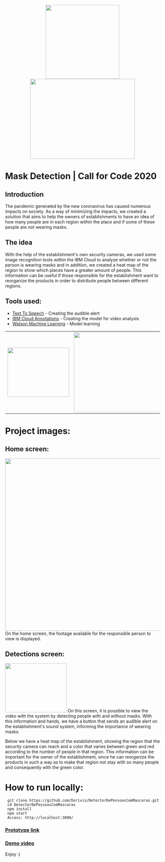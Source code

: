 <p align="center">
<img src="https://i.imgur.com/zHcrZC3.png" height="240" width="240">
<img src="https://inforchannel.com.br/wp-content/uploads/2020/03/IBM-C4C.png" height="260" width="340">
</p>

# Mask Detection | Call for Code 2020

## Introduction
The pandemic generated by the new coronavirus has caused numerous impacts on society. As a way of minimizing the impacts, we created a solution that aims to help the owners of establishments to have an idea of ​​how many people are in each region within the place and if some of these people are not wearing masks.

## The idea
With the help of the establishment's own security cameras, we used some image recognition tools within the IBM Cloud to analyze whether or not the person is wearing masks and in addition, we created a heat map of the region to show which places have a greater amount of people. This information can be useful if those responsible for the establishment want to reorganize the products in order to distribute people between different regions.

## Tools used:
- [Text To Speech](https://www.ibm.com/br-pt/cloud/watson-text-to-speech) - Creating the audible alert
- [IBM Cloud Annotations](https://cloud.annotations.ai/) - Creating the model for video analysis
- [Watson Machine Learning](https://www.ibm.com/cloud/machine-learning) - Model learning

| | | |
|:-------------------------:|:-------------------------:|:-------------------------:|
<img src="https://i.imgur.com/Zo98vdU.png" height="160" width="200"> | <img src="https://cloud.annotations.ai/docs-assets/generated_images@1x/0a.CA_login.png" height="260" width="370">  | <img src="https://miro.medium.com/max/688/1*32ofaVnMm3UiK9EPbPyWDg.png" height="260" width="300"> 

# Project images:

## Home screen:
<img src="https://i.imgur.com/pACTONs.png" height="560" width="950">
On the home screen, the footage available for the responsible person to view is displayed.

## Detections screen:
<img src="" height="160" width="200">
On this screen, it is possible to view the video with the system by detecting people with and without masks. With this information and hands, we have a button that sends an audible alert on the establishment's sound system, informing the importance of wearing masks.

Below we have a heat map of the establishment, showing the region that the security camera can reach and a color that varies between green and red according to the number of people in that region. This information can be important for the owner of the establishment, since he can reorganize the products in such a way as to make that region not stay with so many people and consequently with the green color.

# How to run locally:
```
 git clone https://github.com/Dorivis/DetectorDePessoasComMascaras.git
 cd DetectorDePessoasComMascaras
 npm install
 npm start
 Access: http://localhost:3000/
 ```

### [Prototype link](https://call4code-detect-mask.herokuapp.com/)

### [Demo video](https://call4code-detect-mask.herokuapp.com/)


Enjoy :)
